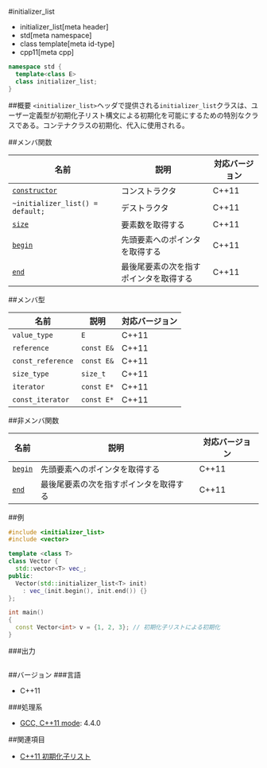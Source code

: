 #initializer_list
* initializer_list[meta header]
* std[meta namespace]
* class template[meta id-type]
* cpp11[meta cpp]

```cpp
namespace std {
  template<class E>
  class initializer_list;
}
```

##概要
`<initializer_list>`ヘッダで提供される`initializer_list`クラスは、ユーザー定義型が初期化子リスト構文による初期化を可能にするための特別なクラスである。コンテナクラスの初期化、代入に使用される。


##メンバ関数

| 名前 | 説明 | 対応バージョン |
|--------------------------------|----------------|-------|
| [`constructor`](initializer_list/op_constructor.md) | コンストラクタ | C++11 |
| `~initializer_list() = default;`                      | デストラクタ | C++11 |
| [`size`](initializer_list/size.md)                  | 要素数を取得する | C++11 |
| [`begin`](initializer_list/begin.md)                | 先頭要素へのポインタを取得する | C++11 |
| [`end`](initializer_list/end.md)                    | 最後尾要素の次を指すポインタを取得する | C++11 |


##メンバ型

| 名前 | 説明 | 対応バージョン |
|-------------------|------------|-------|
| `value_type`      | `E` | C++11 |
| `reference`       | `const E&` | C++11 |
| `const_reference` | `const E&` | C++11 |
| `size_type`       | `size_t` | C++11 |
| `iterator`        | `const E*` | C++11 |
| `const_iterator`  | `const E*` | C++11 |


##非メンバ関数

| 名前 | 説明 | 対応バージョン |
|-------------------|------------|-------|
| [`begin`](initializer_list/begin_free.md) | 先頭要素へのポインタを取得する | C++11 |
| [`end`](initializer_list/end_free.md)     | 最後尾要素の次を指すポインタを取得する | C++11 |


##例
```cpp
#include <initializer_list>
#include <vector>

template <class T>
class Vector {
  std::vector<T> vec_;
public:
  Vector(std::initializer_list<T> init)
    : vec_(init.begin(), init.end()) {}
};

int main()
{
  const Vector<int> v = {1, 2, 3}; // 初期化子リストによる初期化
}
```

###出力
```
```

##バージョン
###言語
- C++11

###処理系
- [GCC, C++11 mode](/implementation.md#gcc): 4.4.0


##関連項目
- [C++11 初期化子リスト](/lang/cpp11/initializer_list.md)

